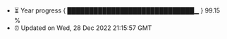 - ⏳ Year progress { █████████████████████████████▁ } 99.15 %
- ⏰ Updated on Wed, 28 Dec 2022 21:15:57 GMT

